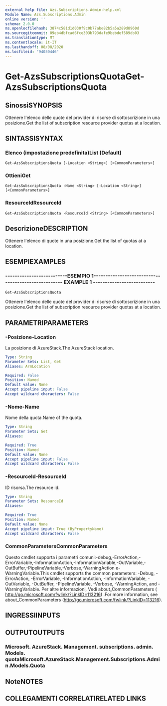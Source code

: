 ```yaml
---
external help file: Azs.Subscriptions.Admin-help.xml
Module Name: Azs.Subscriptions.Admin
online version: ''
schema: 2.0.0
ms.openlocfilehash: 3874c581d1d030f9c0b77abe82b5a5a289d8960d
ms.sourcegitcommit: 09eb4dbfcad6fce303b793dafe9bebdef589db03
ms.translationtype: MT
ms.contentlocale: it-IT
ms.lasthandoff: 08/08/2020
ms.locfileid: "94030446"
---
```

# <span data-ttu-id="469ef-101">Get-AzsSubscriptionsQuota</span><span class="sxs-lookup"><span data-stu-id="469ef-101">Get-AzsSubscriptionsQuota</span></span>

## <span data-ttu-id="469ef-102">Sinossi</span><span class="sxs-lookup"><span data-stu-id="469ef-102">SYNOPSIS</span></span>
<span data-ttu-id="469ef-103">Ottenere l'elenco delle quote del provider di risorse di sottoscrizione in una posizione.</span><span class="sxs-lookup"><span data-stu-id="469ef-103">Get the list of subscription resource provider quotas at a location.</span></span>

## <span data-ttu-id="469ef-104">SINTASSI</span><span class="sxs-lookup"><span data-stu-id="469ef-104">SYNTAX</span></span>

### <span data-ttu-id="469ef-105">Elenco (impostazione predefinita)</span><span class="sxs-lookup"><span data-stu-id="469ef-105">List (Default)</span></span>
```
Get-AzsSubscriptionsQuota [-Location <String>] [<CommonParameters>]
```

### <span data-ttu-id="469ef-106">Ottieni</span><span class="sxs-lookup"><span data-stu-id="469ef-106">Get</span></span>
```
Get-AzsSubscriptionsQuota -Name <String> [-Location <String>] [<CommonParameters>]
```

### <span data-ttu-id="469ef-107">ResourceId</span><span class="sxs-lookup"><span data-stu-id="469ef-107">ResourceId</span></span>
```
Get-AzsSubscriptionsQuota -ResourceId <String> [<CommonParameters>]
```

## <span data-ttu-id="469ef-108">Descrizione</span><span class="sxs-lookup"><span data-stu-id="469ef-108">DESCRIPTION</span></span>
<span data-ttu-id="469ef-109">Ottenere l'elenco di quote in una posizione.</span><span class="sxs-lookup"><span data-stu-id="469ef-109">Get the list of quotas at a location.</span></span>

## <span data-ttu-id="469ef-110">ESEMPI</span><span class="sxs-lookup"><span data-stu-id="469ef-110">EXAMPLES</span></span>

### <span data-ttu-id="469ef-111">--------------------------ESEMPIO 1--------------------------</span><span class="sxs-lookup"><span data-stu-id="469ef-111">-------------------------- EXAMPLE 1 --------------------------</span></span>
```
Get-AzsSubscriptionsQuota
```

<span data-ttu-id="469ef-112">Ottenere l'elenco delle quote del provider di risorse di sottoscrizione in una posizione.</span><span class="sxs-lookup"><span data-stu-id="469ef-112">Get the list of subscription resource provider quotas at a location.</span></span>

## <span data-ttu-id="469ef-113">PARAMETRI</span><span class="sxs-lookup"><span data-stu-id="469ef-113">PARAMETERS</span></span>

### <span data-ttu-id="469ef-114">-Posizione</span><span class="sxs-lookup"><span data-stu-id="469ef-114">-Location</span></span>
<span data-ttu-id="469ef-115">La posizione di AzureStack.</span><span class="sxs-lookup"><span data-stu-id="469ef-115">The AzureStack location.</span></span>

```yaml
Type: String
Parameter Sets: List, Get
Aliases: ArmLocation

Required: False
Position: Named
Default value: None
Accept pipeline input: False
Accept wildcard characters: False
```

### <span data-ttu-id="469ef-116">-Nome</span><span class="sxs-lookup"><span data-stu-id="469ef-116">-Name</span></span>
<span data-ttu-id="469ef-117">Nome della quota.</span><span class="sxs-lookup"><span data-stu-id="469ef-117">Name of the quota.</span></span>

```yaml
Type: String
Parameter Sets: Get
Aliases: 

Required: True
Position: Named
Default value: None
Accept pipeline input: False
Accept wildcard characters: False
```

### <span data-ttu-id="469ef-118">-ResourceId</span><span class="sxs-lookup"><span data-stu-id="469ef-118">-ResourceId</span></span>
<span data-ttu-id="469ef-119">ID risorsa.</span><span class="sxs-lookup"><span data-stu-id="469ef-119">The resource id.</span></span>

```yaml
Type: String
Parameter Sets: ResourceId
Aliases: 

Required: True
Position: Named
Default value: None
Accept pipeline input: True (ByPropertyName)
Accept wildcard characters: False
```

### <span data-ttu-id="469ef-120">CommonParameters</span><span class="sxs-lookup"><span data-stu-id="469ef-120">CommonParameters</span></span>
<span data-ttu-id="469ef-121">Questo cmdlet supporta i parametri comuni:-debug,-ErrorAction,-ErrorVariable,-InformationAction,-InformationVariable,-OutVariable,-OutBuffer,-PipelineVariable,-Verbose,-WarningAction e-WarningVariable.</span><span class="sxs-lookup"><span data-stu-id="469ef-121">This cmdlet supports the common parameters: -Debug, -ErrorAction, -ErrorVariable, -InformationAction, -InformationVariable, -OutVariable, -OutBuffer, -PipelineVariable, -Verbose, -WarningAction, and -WarningVariable.</span></span> <span data-ttu-id="469ef-122">Per altre informazioni, Vedi about_CommonParameters ( http://go.microsoft.com/fwlink/?LinkID=113216) .</span><span class="sxs-lookup"><span data-stu-id="469ef-122">For more information, see about_CommonParameters (http://go.microsoft.com/fwlink/?LinkID=113216).</span></span>

## <span data-ttu-id="469ef-123">INGRESSI</span><span class="sxs-lookup"><span data-stu-id="469ef-123">INPUTS</span></span>

## <span data-ttu-id="469ef-124">OUTPUT</span><span class="sxs-lookup"><span data-stu-id="469ef-124">OUTPUTS</span></span>

### <span data-ttu-id="469ef-125">Microsoft. AzureStack. Management. subscriptions. admin. Models. quota</span><span class="sxs-lookup"><span data-stu-id="469ef-125">Microsoft.AzureStack.Management.Subscriptions.Admin.Models.Quota</span></span>

## <span data-ttu-id="469ef-126">Note</span><span class="sxs-lookup"><span data-stu-id="469ef-126">NOTES</span></span>

## <span data-ttu-id="469ef-127">COLLEGAMENTI CORRELATI</span><span class="sxs-lookup"><span data-stu-id="469ef-127">RELATED LINKS</span></span>

